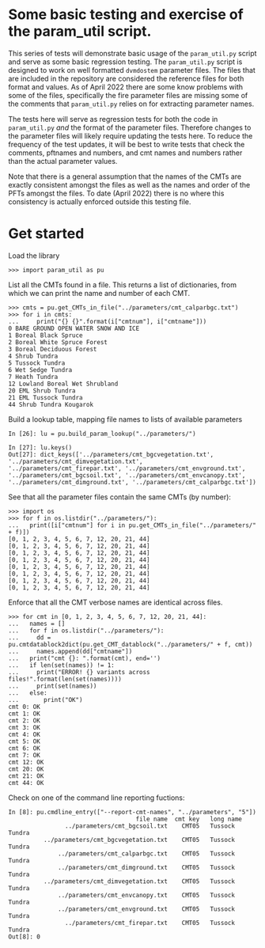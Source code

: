 # Some basic testing and exercise of the param_util script.

This series of tests will demonstrate basic usage of the `param_util.py` script
and serve as some basic regression testing. The `param_util.py` script is
designed to work on well formatted `dvmdostem` parameter files. The files that
are included in the repository are considered the reference files for both
format and values. As of April 2022 there are some know problems with some of
the files, specifically the fire parameter files are missing some of the
comments that `param_util.py` relies on for extracting parameter names.

The tests here will serve as regression tests for both the code in
`param_util.py` *and* the format of the parameter files. Therefore changes to
the parameter files will likely require updating the tests here. To reduce the
frequency of the test updates, it will be best to write tests that check the
comments, pftnames and numbers, and cmt names and numbers rather than the actual 
parameter values.

Note that there is a general assumption that the names of the CMTs are exactly
consistent amongst the files as well as the names and order of the PFTs amongst
the files. To date (April 2022) there is no where this consistency is actually
enforced outside this testing file.

# Get started

Load the library

    >>> import param_util as pu

List all the CMTs found in a file. This returns a list of dictionaries, from
which we can print the name and number of each CMT.

    >>> cmts = pu.get_CMTs_in_file("../parameters/cmt_calparbgc.txt")
    >>> for i in cmts:
    ...     print("{} {}".format(i["cmtnum"], i["cmtname"]))
    0 BARE GROUND OPEN WATER SNOW AND ICE
    1 Boreal Black Spruce
    2 Boreal White Spruce Forest
    3 Boreal Deciduous Forest
    4 Shrub Tundra
    5 Tussock Tundra
    6 Wet Sedge Tundra
    7 Heath Tundra
    12 Lowland Boreal Wet Shrubland
    20 EML Shrub Tundra
    21 EML Tussock Tundra
    44 Shrub Tundra Kougarok

Build a lookup table, mapping file names to lists of available parameters

    In [26]: lu = pu.build_param_lookup("../parameters/")

    In [27]: lu.keys()
    Out[27]: dict_keys(['../parameters/cmt_bgcvegetation.txt', '../parameters/cmt_dimvegetation.txt', '../parameters/cmt_firepar.txt', '../parameters/cmt_envground.txt', '../parameters/cmt_bgcsoil.txt', '../parameters/cmt_envcanopy.txt', '../parameters/cmt_dimground.txt', '../parameters/cmt_calparbgc.txt'])

See that all the parameter files contain the same CMTs (by number):

    >>> import os
    >>> for f in os.listdir("../parameters/"):
    ...   print([i["cmtnum"] for i in pu.get_CMTs_in_file("../parameters/" + f)])
    [0, 1, 2, 3, 4, 5, 6, 7, 12, 20, 21, 44]
    [0, 1, 2, 3, 4, 5, 6, 7, 12, 20, 21, 44]
    [0, 1, 2, 3, 4, 5, 6, 7, 12, 20, 21, 44]
    [0, 1, 2, 3, 4, 5, 6, 7, 12, 20, 21, 44]
    [0, 1, 2, 3, 4, 5, 6, 7, 12, 20, 21, 44]
    [0, 1, 2, 3, 4, 5, 6, 7, 12, 20, 21, 44]
    [0, 1, 2, 3, 4, 5, 6, 7, 12, 20, 21, 44]
    [0, 1, 2, 3, 4, 5, 6, 7, 12, 20, 21, 44]

Enforce that all the CMT verbose names are identical across files.

    >>> for cmt in [0, 1, 2, 3, 4, 5, 6, 7, 12, 20, 21, 44]:
    ...   names = []
    ...   for f in os.listdir("../parameters/"):
    ...     dd = pu.cmtdatablock2dict(pu.get_CMT_datablock("../parameters/" + f, cmt))
    ...     names.append(dd["cmtname"])
    ...   print("cmt {}: ".format(cmt), end='')
    ...   if len(set(names)) != 1:
    ...     print("ERROR! {} variants across files!".format(len(set(names))))
    ...     print(set(names))
    ...   else:
    ...       print("OK")
    cmt 0: OK
    cmt 1: OK
    cmt 2: OK
    cmt 3: OK
    cmt 4: OK
    cmt 5: OK
    cmt 6: OK
    cmt 7: OK
    cmt 12: OK
    cmt 20: OK
    cmt 21: OK
    cmt 44: OK

Check on one of the command line reporting fuctions:

    In [8]: pu.cmdline_entry(["--report-cmt-names", "../parameters", "5"])
                                        file name  cmt key   long name
                    ../parameters/cmt_bgcsoil.txt    CMT05   Tussock Tundra
              ../parameters/cmt_bgcvegetation.txt    CMT05   Tussock Tundra
                  ../parameters/cmt_calparbgc.txt    CMT05   Tussock Tundra
                  ../parameters/cmt_dimground.txt    CMT05   Tussock Tundra
              ../parameters/cmt_dimvegetation.txt    CMT05   Tussock Tundra
                  ../parameters/cmt_envcanopy.txt    CMT05   Tussock Tundra
                  ../parameters/cmt_envground.txt    CMT05   Tussock Tundra
                    ../parameters/cmt_firepar.txt    CMT05   Tussock Tundra
    Out[8]: 0

